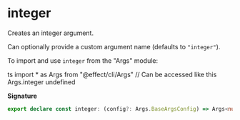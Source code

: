 # integer

Creates an integer argument.

Can optionally provide a custom argument name (defaults to `"integer"`).

To import and use `integer` from the "Args" module:

ts
import \* as Args from "@effect/cli/Args"
// Can be accessed like this
Args.integer
undefined

**Signature**

```ts
export declare const integer: (config?: Args.BaseArgsConfig) => Args<number>
```
